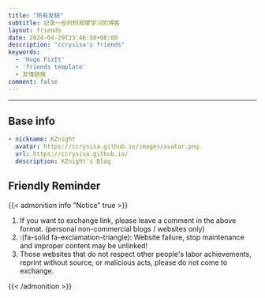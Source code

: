 ```yaml
---
title: "所有友链"
subtitle: 记录一些时时观摩学习的博客
layout: friends
date: 2024-04-29T23:46:50+08:00
description: "ccrysisa's friends"
keywords:
  - 'Hugo FixIt'
  - 'friends template'
  - 友情链接
comment: false
---
```


<!-- When you set data `friends.yml` in `yourProject/data/` directory, it will be automatically loaded here. -->

---

<!-- You can define additional content below for this page. -->

## Base info

```yaml
- nickname: KZnight
  avatar: https://ccrysisa.github.io/images/avatar.png
  url: https://ccrysisa.github.io/
  description: KZnight's Blog
```

## Friendly Reminder

{{< admonition info "Notice" true >}}

1. If you want to exchange link, please leave a comment in the above format. (personal non-commercial blogs / websites only)
2. :(fa-solid fa-exclamation-triangle): Website failure, stop maintenance and improper content may be unlinked!
3. Those websites that do not respect other people's labor achievements, reprint without source, or malicious acts, please do not come to exchange.

{{< /admonition >}}
